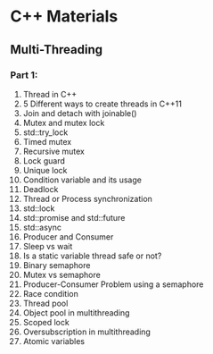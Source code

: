 # C++ Materials

## Multi-Threading
### Part 1:
1. Thread in C++
2. 5 Different ways to create threads in C++11
3. Join and detach with joinable()
4. Mutex and mutex lock
5. std::try_lock
6. Timed mutex
7. Recursive mutex
8. Lock guard
9. Unique lock
10. Condition variable and its usage
11. Deadlock
12. Thread or Process synchronization
13. std::lock
14. std::promise and std::future
15. std::async
16. Producer and Consumer
17. Sleep vs wait
18. Is a static variable thread safe or not?
19. Binary semaphore
20. Mutex vs semaphore
21. Producer-Consumer Problem using a semaphore
22. Race condition
23. Thread pool
24. Object pool in multithreading
25. Scoped lock
26. Oversubscription in multithreading
27. Atomic variables
